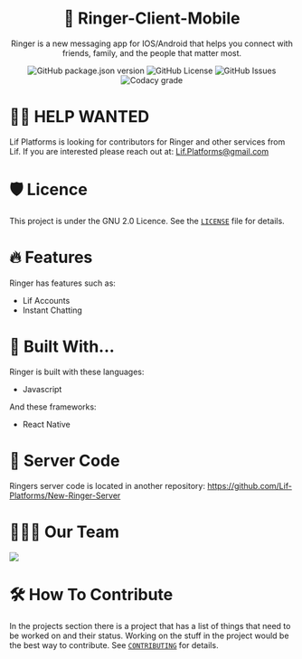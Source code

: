 <h1 align="center">💬 Ringer-Client-Mobile</h1>
<p align="center">Ringer is a new messaging app for IOS/Android that helps you connect with friends, family, and the people that matter most.</p>
<div align="center">
 <img alt="GitHub package.json version" src="https://img.shields.io/github/package-json/v/Lif-Platforms/Ringer-Client-Mobile?style=for-the-badge">
 <img alt="GitHub License" src="https://img.shields.io/github/license/Lif-Platforms/Ringer-Client-Mobile?style=for-the-badge">
 <img alt="GitHub Issues" src="https://img.shields.io/github/issues/Lif-Platforms/Ringer-Client-Mobile?style=for-the-badge">
 <img alt="Codacy grade" src="https://img.shields.io/codacy/grade/24b985bda996484c8dd862e5c79342c9?style=for-the-badge">
</div>

# 👋🏻 HELP WANTED
Lif Platforms is looking for contributors for Ringer and other services from Lif. If you are interested please reach out at: Lif.Platforms@gmail.com

# 🛡️ Licence
This project is under the GNU 2.0 Licence. See the [`LICENSE`](LICENSE) file for details.

# 🔥 Features 
Ringer has features such as: 
 - Lif Accounts
 - Instant Chatting

# 🧱 Built With...
Ringer is built with these languages: 
 - Javascript

And these frameworks: 
 - React Native

# 💾 Server Code
Ringers server code is located in another repository: https://github.com/Lif-Platforms/New-Ringer-Server

# 🙋🏻‍♂️ Our Team 
<a href="https://github.com/Lif-Platforms/Ringer-Client-Mobile/graphs/contributors">
  <img src="https://contrib.rocks/image?repo=Lif-Platforms/Ringer-Client-Mobile" />
</a>

 
 # 🛠️ How To Contribute
 In the projects section there is a project that has a list of things that need to be worked on and their status. Working on the stuff in the project would be the best way to contribute. See [`CONTRIBUTING`](CONTRIBUTING.md) for details. 
